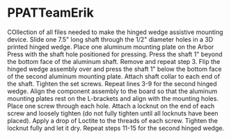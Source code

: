 # PPATTeamErik
COllection of all files needed to make the hinged wedge assistive mounting device. 
Slide one 7.5" long shaft through the 1/2" diameter holes in a 3D printed hinged wedge.
Place one aluminum mounting plate on the Arbor Press with the shaft hole positioned for pressing.
Press the shaft 1" beyond the bottom face of the aluminum shaft.
Remove and repeat step 3.
Flip the hinged wedge assembly over and press the shaft 1" below the bottom face of the second aluminum mounting plate.
Attach shaft collar to each end of the shaft.
Tighten the set screws.
Repeat lines 3-9 for the second hinged wedge. 
Align the component assembly to the board so that the aluminum mounting plates rest on the L-brackets and align with the mounting holes.
Place one screw through each hole.
Attach a locknut on the end of each screw and loosely tighten (do not fully tighten until all locknuts have been placed).
Apply a drop of Loctite to the threads of each screw.
Tighten the locknut fully and let it dry.
Repeat steps 11-15 for the second hinged wedge.
